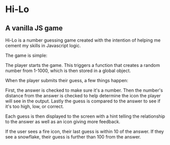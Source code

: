 # Hi-Lo
## A vanilla JS game

Hi-Lo is a number guessing game created with the intention of helping me cement my skills in Javascript logic.

The game is simple:

The player starts the game. This triggers a function that creates a random number from 1-1000, which is then stored in a global object.

When the player submits their guess, a few things happen:

First, the answer is checked to make sure it's a number. Then the number's distance from the answer is checked to help determine the icon the player will see in the output. Lastly the guess is compared to the answer to see if it's too high, low, or correct.

Each guess is then displayed to the screen with a hint telling the relationship to the answer as well as an icon giving more feedback.

If the user sees a fire icon, their last guess is within 10 of the answer. If they see a snowflake, their guess is further than 100 from the answer.
